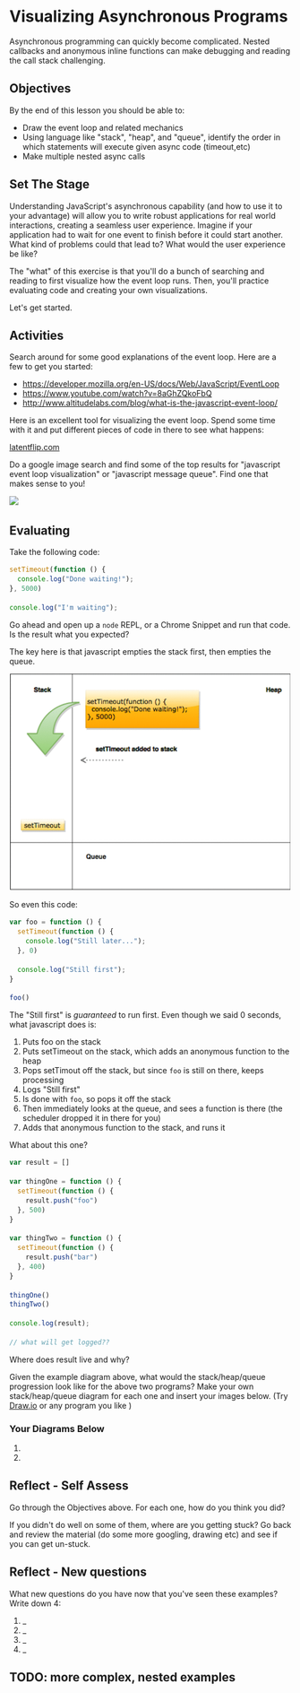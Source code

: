 # Visualizing Asynchronous Programs

Asynchronous programming can quickly become complicated. Nested callbacks and
anonymous inline functions can make debugging and reading the call stack
challenging.

## Objectives

By the end of this lesson you should be able to:

- Draw the event loop and related mechanics
- Using language like "stack", "heap", and "queue", identify the order in which
statements will execute given async code (timeout,etc)
- Make multiple nested async calls

## Set The Stage

Understanding JavaScript's asynchronous capability (and how to use it to
your advantage) will allow you to write robust applications for real world
interactions, creating a seamless user experience. Imagine if your
application had to wait for one event to finish before it could start another.
What kind of problems could that lead to? What would the user experience be
like?

The "what" of this exercise is that you'll do a bunch of searching and reading
to first visualize how the event loop runs. Then, you'll practice evaluating
code and creating your own visualizations.

Let's get started.

## Activities

Search around for some good explanations of the event loop.  Here are a few to get you started:

- https://developer.mozilla.org/en-US/docs/Web/JavaScript/EventLoop
- https://www.youtube.com/watch?v=8aGhZQkoFbQ
- http://www.altitudelabs.com/blog/what-is-the-javascript-event-loop/

Here is an excellent tool for visualizing the event loop. Spend some time with
it and put different pieces of code in there to see what happens:

[latentflip.com](http://latentflip.com/loupe/?code=JC5vbignYnV0dG9uJywgJ2NsaWNrJywgZnVuY3Rpb24gb25DbGljaygpIHsKICAgIHNldFRpbWVvdXQoZnVuY3Rpb24gdGltZXIoKSB7CiAgICAgICAgY29uc29sZS5sb2coJ1lvdSBjbGlja2VkIHRoZSBidXR0b24hJyk7ICAgIAogICAgfSwgMjAwMCk7Cn0pOwoKY29uc29sZS5sb2coIkhpISIpOwoKc2V0VGltZW91dChmdW5jdGlvbiB0aW1lb3V0KCkgewogICAgY29uc29sZS5sb2coIkNsaWNrIHRoZSBidXR0b24hIik7Cn0sIDUwMDApOwoKY29uc29sZS5sb2coIldlbGNvbWUgdG8gbG91cGUuIik7!!!PGJ1dHRvbj5DbGljayBtZSE8L2J1dHRvbj4%3D)

Do a google image search and find some of the top results for "javascript event
loop visualization" or "javascript message queue". Find one that makes sense to
you!

![](https://s3.amazonaws.com/heroku.devcenter/manual_uploads/Screen%20shot%202012-04-12%20at%203.59.12%20PM.png)

## Evaluating

Take the following code:

```js
setTimeout(function () {
  console.log("Done waiting!");
}, 5000)

console.log("I'm waiting");
```

Go ahead and open up a `node` REPL, or a Chrome Snippet and run that code. Is
the result what you expected?

The key here is that javascript empties the stack first, then empties the queue.

![](images/output_csNZiN.gif)

So even this code:

```js
var foo = function () {
  setTimeout(function () {
    console.log("Still later...");
  }, 0)

  console.log("Still first");
}

foo()
```

The "Still first" is _guaranteed_ to run first.  Even though we said 0 seconds,
what javascript does is:

1. Puts foo on the stack
1. Puts setTimeout on the stack, which adds an anonymous function to the heap
1. Pops setTimout off the stack, but since `foo` is still on there, keeps
processing
1. Logs "Still first"
1. Is done with `foo`, so pops it off the stack
1. Then immediately looks at the queue, and sees a function is there (the
scheduler dropped it in there for you)
1. Adds that anonymous function to the stack, and runs it

What about this one?

```js
var result = []

var thingOne = function () {
  setTimeout(function () {
    result.push("foo")
  }, 500)
}

var thingTwo = function () {
  setTimeout(function () {
    result.push("bar")
  }, 400)
}

thingOne()
thingTwo()

console.log(result);

// what will get logged??
```

Where does result live and why?

Given the example diagram above, what would the stack/heap/queue progression
look like for the above two programs? Make your own stack/heap/queue diagram for
each one and insert your images below.  (Try [Draw.io](https://www.draw.io/) or any program you
like )

### Your Diagrams Below

1.
1.

## Reflect - Self Assess

Go through the Objectives above. For each one, how do you think you did?

If you didn't do well on some of them, where are you getting stuck? Go back and
review the material (do some more googling, drawing etc) and see if you can get
un-stuck.

## Reflect - New questions

What new questions do you have now that you've seen these examples? Write down 4:

1. _
1. _
1. _
1. _

## TODO: more complex, nested examples
